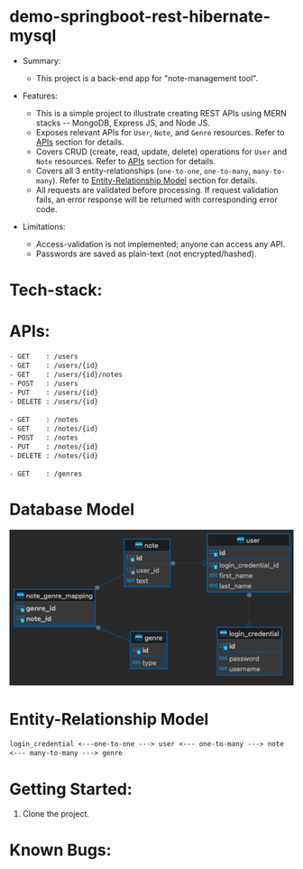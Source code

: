 # demo-springboot-rest-hibernate-mysql

- Summary:
    - This project is a back-end app for "note-management tool".
- Features:
    - This is a simple project to illustrate creating REST APIs using MERN stacks -- MongoDB, Express JS, and Node JS.
    - Exposes relevant APIs for `User`, `Note`, and  `Genre` resources. Refer to [APIs](#apis) section for details.
    - Covers CRUD (create, read, update, delete) operations for `User` and `Note` resources. Refer to [APIs](#apis) section for details.
    - Covers all 3 entity-relationships (`one-to-one`, `one-to-many`, `many-to-many`). Refer
      to [Entity-Relationship Model](#entity-relationship-model) section for details.
    - All requests are validated before processing. If request validation fails, an error response will be returned with corresponding error code.

- Limitations:
    - Access-validation is not implemented; anyone can access any API.
    - Passwords are saved as plain-text (not encrypted/hashed).

# Tech-stack:


# APIs:

```
- GET    : /users
- GET    : /users/{id}
- GET    : /users/{id}/notes
- POST   : /users
- PUT    : /users/{id}
- DELETE : /users/{id}

- GET    : /notes
- GET    : /notes/{id}
- POST   : /notes 
- PUT    : /notes/{id}
- DELETE : /notes/{id} 

- GET    : /genres
```

# Database Model

<img title="a title" alt="Alt text" src="docs/er.png">

# Entity-Relationship Model

```
login_credential <---one-to-one ---> user <--- one-to-many ---> note <--- many-to-many ---> genre                                                 
```

# Getting Started:

1. Clone the project.

# Known Bugs:


